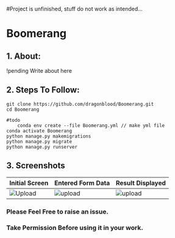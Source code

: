 #Project is unfinished, stuff do not work as intended...

# Boomerang
## 1. About:

!pending Write about here 

## 2. Steps To Follow:
```
git clone https://github.com/dragonblood/Boomerang.git
cd Boomerang

#todo
    conda env create --file Boomerang.yml // make yml file
conda activate Boomerang
python manage.py makemigrations
python manage.py migrate
python manage.py runserver
```
## 3. Screenshots
| Initial Screen | Entered Form Data | Result Displayed |
| -------|--------------|-----------------|
|![Upload]()|![upload]()|![upload]()|

### Please Feel Free to raise an issue.
### Take Permission Before using it in your work.

